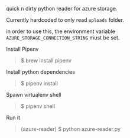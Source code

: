 quick n dirty python reader for azure storage.

Currently hardcoded to only read `uploads` folder.

in order to use this, the environment variable `AZURE_STORAGE_CONNECTION_STRING` must be set.

Install Pipenv
> $ brew install pipenv

Install python dependencies
> $ pipenv install

Spawn virtualenv shell
> $ pipenv shell

Run it
> (azure-reader) $ python azure-reader.py
